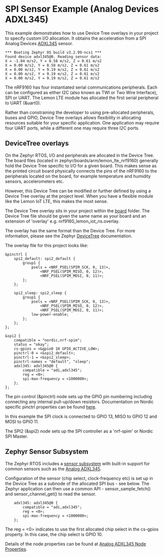 # SPI Sensor Example (Analog Devices ADXL345)

This example demonstrates how to use Device Tree overlays in your project to specify custom I/O allocation. It obtains the acceleration from a SPI Analog Devices [ADXL345](https://www.analog.com/en/products/adxl345.html) sensor. 

```
*** Booting Zephyr OS build v3.2.99-ncs1 ***
Found device adxl345@0. Reading sensor data:
X = -1.84 m/s2, Y = 8.58 m/s2, Z = 0.61 m/s2
X = 0.00 m/s2, Y = 8.58 m/s2, Z = 0.61 m/s2
X = 0.00 m/s2, Y = 9.19 m/s2, Z = 0.61 m/s2
X = 0.00 m/s2, Y = 9.19 m/s2, Z = 0.61 m/s2
X = 0.00 m/s2, Y = 9.19 m/s2, Z = 0.61 m/s2
```

The nRF9160 has four instantiated serial communications peripherals. Each can be configured as either I2C (also known as TWI or Two Wire Interface), SPI or UART. The Lemon LTE module has allocated the first serial peripheral to UART (&uart0). 

Rather than constraining the developer to using pre-allocated peripherals, buses and GPIO, Device Tree overlays allows flexibility in allocating resources suitable for your specific application. One application may require four UART ports, while a different one may require three I2C ports.

## DeviceTree overlays

On the Zephyr RTOS, I/O and peripherals are allocated in the Device Tree. The board files (located in zephyr/boards/arm/lemon_lte_nrf9160) generally hold the Device Tree specific to I/O for a given board. This makes sense as the printed circuit board physically connects the pins of the nRF9160 to the peripherals located on the board, for example temperature and humidity sensors, accelerometers etc. 

However, this Device Tree can be modified or further defined by using a Device Tree overlay at the project level. When you have a flexible module like the Lemon IoT LTE, this makes the most sense.

The Device Tree overlay sits in your project within the [board](https://github.com/aaron-mohtar-co/Lemon-IoT-LTE-nrf9160/tree/main/Examples/spi_sensor/boards) folder. The Device Tree file should be given the same name as your board and an extension of 'overlay' e.g. nrf9160_lemon_iot_ns.overlay.

The overlay has the same format than the Device Tree. For more information, please see the Zephyr [DeviceTree](https://docs.zephyrproject.org/latest/guides/dts/index.html) documentation.

The overlay file for this project looks like:

```
&pinctrl {
	spi2_default: spi2_default {
		group1 {
			psels = <NRF_PSEL(SPIM_SCK, 0, 13)>,
				<NRF_PSEL(SPIM_MISO, 0, 12)>,
				<NRF_PSEL(SPIM_MOSI, 0, 11)>;
		};
	};

	spi2_sleep: spi2_sleep {
		group1 {
			psels = <NRF_PSEL(SPIM_SCK, 0, 13)>,
				<NRF_PSEL(SPIM_MISO, 0, 12)>,
				<NRF_PSEL(SPIM_MOSI, 0, 11)>;
			low-power-enable;
		};
	};
};

&spi2 {
	compatible = "nordic,nrf-spim";
	status = "okay";
	cs-gpios = <&gpio0 10 GPIO_ACTIVE_LOW>;
	pinctrl-0 = <&spi2_default>;
	pinctrl-1 = <&spi2_sleep>;
	pinctrl-names = "default", "sleep";
	adxl345: adxl345@0 {
		compatible = "adi,adxl345";
		reg = <0>; 
		spi-max-frequency = <1000000>;
	};
};

```

The pin control (&pinctrl) node sets up the GPIO pin numbering including connecting any internal pull-up/down resistors. Documentation on Nordic specific pinctrl properties can be found [here](https://developer.nordicsemi.com/nRF_Connect_SDK/doc/latest/nrf/ug_pinctrl.html).

In this example the SPI clock is connected to GPIO 13, MISO to GPIO 12 and MOSI to GPIO 11.

The SPI2 (&spi2) node sets up the SPI controller as a 'nrf-spim' or Nordic SPI Master. 

## Zephyr Sensor Subsystem

The Zephyr RTOS includes a [sensor subsystem](https://docs.zephyrproject.org/latest/hardware/peripherals/sensor.html) with built-in support for common sensors such as the [Analog ADXL345](https://www.analog.com/en/products/adxl345.html).  

Configuration of the sensor (chip select, clock-frequency etc) is set up in the Device Tree as a subnode of the allocated SPI bus - see below. The Zephyr application can then use a common API - sensor_sample_fetch() and sensor_channel_get() to read the sensor.

```
	adxl345: adxl345@0 {
		compatible = "adi,adxl345";
		reg = <0>; 
		spi-max-frequency = <1000000>;
	};
```

The reg = <0> indicates to use the first allocated chip select in the cs-gpios property. In this case, the chip select is GPIO 10.

Details of the node properties can be found at [Analog ADXL345 Node Properties](https://docs.zephyrproject.org/latest/build/dts/api/bindings/sensor/adi%2Cadxl345-spi.html#dtbinding-adi-adxl345-spi).
